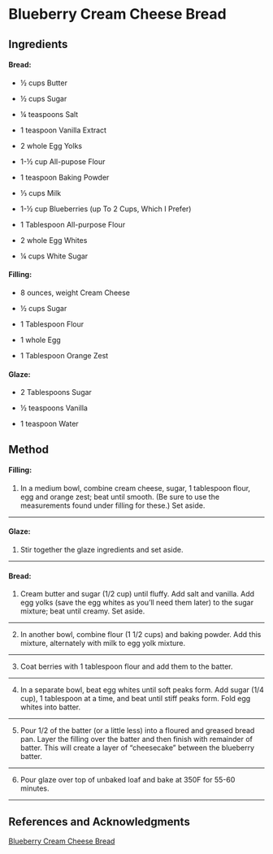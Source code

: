 # Blueberry Cream Cheese Bread

## Ingredients

#### Bread:

- ½ cups Butter

- ½ cups Sugar

- ¼ teaspoons Salt

- 1 teaspoon Vanilla Extract

- 2 whole Egg Yolks

- 1-½ cup All-pupose Flour

- 1 teaspoon Baking Powder

- ⅓ cups Milk

- 1-½ cup Blueberries (up To 2 Cups, Which I Prefer)

- 1 Tablespoon All-purpose Flour

- 2 whole Egg Whites

- ¼ cups White Sugar

#### Filling:

- 8 ounces, weight Cream Cheese

- ½ cups Sugar

- 1 Tablespoon Flour

- 1 whole Egg

- 1 Tablespoon Orange Zest

#### Glaze:

- 2 Tablespoons Sugar

- ½ teaspoons Vanilla

- 1 teaspoon Water

## Method

#### Filling:

1. In a medium bowl, combine cream cheese, sugar, 1 tablespoon flour, egg and orange zest; beat until smooth. (Be sure to use the measurements found under filling for these.) Set aside.
---

#### Glaze:

1. Stir together the glaze ingredients and set aside.
---

#### Bread:

1. Cream butter and sugar (1/2 cup) until fluffy. Add salt and vanilla. Add egg yolks (save the egg whites as you’ll need them later) to the sugar mixture; beat until creamy. Set aside.
---
2. In another bowl, combine flour (1 1/2 cups) and baking powder. Add this mixture, alternately with milk to egg yolk mixture.
---
3. Coat berries with 1 tablespoon flour and add them to the batter.
---
4. In a separate bowl, beat egg whites until soft peaks form. Add sugar (1/4 cup), 1 tablespoon at a time, and beat until stiff peaks form. Fold egg whites into batter.
---
5. Pour 1/2 of the batter (or a little less) into a floured and greased bread pan. Layer the filling over the batter and then finish with remainder of batter. This will create a layer of “cheesecake” between the blueberry batter.
---
6. Pour glaze over top of unbaked loaf and bake at 350F for 55-60 minutes.
---

## References and Acknowledgments

[Blueberry Cream Cheese Bread](http://thekeenancookbook.com/dessert/blueberry-cream-cheese-bread)
